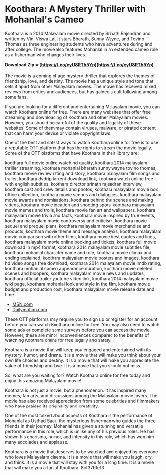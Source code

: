# Koothara: A Mystery Thriller with Mohanlal's Cameo
 
Koothara is a 2014 Malayalam movie directed by Srinath Rajendran and written by Vini Viswa Lal. It stars Bharath, Sunny Wayne, and Tovino Thomas as three engineering students who have adventures during and after college. The movie also features Mohanlal in an extended cameo role as a fisherman who changes their lives.
 
**Download Zip ⭐ [https://t.co/eyU8RTh5Yp](https://t.co/eyU8RTh5Yp)**


 
The movie is a coming of age mystery thriller that explores the themes of friendship, love, and destiny. The movie has a unique style and tone that sets it apart from other Malayalam movies. The movie has received mixed reviews from critics and audiences, but has gained a cult following among some fans.
 
If you are looking for a different and entertaining Malayalam movie, you can watch Koothara online for free. There are many websites that offer free streaming and downloading of Koothara and other Malayalam movies. However, you should be careful of the quality and legality of these websites. Some of them may contain viruses, malware, or pirated content that can harm your device or violate copyright laws.
 
One of the best and safest ways to watch Koothara online for free is to use a reputable OTT platform that has the rights to stream the movie legally. Some of the OTT platforms that have Koothara in their library are:
 
koothara full movie online watch hd quality,  koothara 2014 malayalam thriller streaming,  koothara mohanlal bharath sunny wayne tovino thomas,  koothara movie review rating and story,  koothara malayalam film songs and trailer,  koothara dvdrip torrent download link,  koothara watch online free with english subtitles,  koothara director srinath rajendran interview,  koothara cast and crew details and photos,  koothara malayalam movie box office collection,  koothara movie scenes and dialogues,  koothara malayalam movie awards and nominations,  koothara behind the scenes and making videos,  koothara movie location and shooting spots,  koothara malayalam movie memes and trolls,  koothara movie fan art and wallpapers,  koothara malayalam movie trivia and facts,  koothara movie inspired by true events,  koothara malayalam movie controversy and criticism,  koothara movie sequel and prequel plans,  koothara malayalam movie merchandise and products,  koothara movie theme and message analysis,  koothara malayalam movie comparison with other films,  koothara movie best quotes and lines,  koothara malayalam movie online booking and tickets,  koothara full movie download in mp4 format,  koothara 2014 malayalam movie subtitles file,  koothara mohanlal character name and role,  koothara movie climax and ending explained,  koothara malayalam movie posters and images,  koothara hd video songs free download,  koothara 2014 malayalam movie imdb rating,  koothara mohanlal cameo appearance duration,  koothara movie deleted scenes and bloopers,  koothara malayalam movie news and updates,  koothara official trailer youtube video link,  koothara 2014 malayalam movie wiki page,  koothara mohanlal look and style in the film,  koothara movie budget and production cost,  koothara malayalam movie release date and time
 
- [MSN.com](https://www.msn.com/en-gb/entertainment/rf-watch-online/movies/koothara)
- [Dailymotion.com](https://www.dailymotion.com/video/x1zio95)

These OTT platforms may require you to sign up or register for an account before you can watch Koothara online for free. You may also need to watch some ads or complete some surveys before you can access the movie. However, these are minor inconveniences compared to the benefits of watching Koothara online for free legally and safely.
 
Koothara is a movie that will keep you engaged and entertained with its mystery, humor, and drama. It is a movie that will make you think about your own life choices and destiny. It is a movie that will make you appreciate the value of friendship and love. It is a movie that you should not miss.
 
So, what are you waiting for? Watch Koothara online for free today and enjoy this amazing Malayalam movie!
  
Koothara is not just a movie, but a phenomenon. It has inspired many memes, fan arts, and discussions among the Malayalam movie lovers. The movie has also received appreciation from some celebrities and filmmakers who have praised its originality and creativity.
 
One of the most talked about aspects of Koothara is the performance of Mohanlal as Usthad Saali, the mysterious fisherman who guides the three friends in their journey. Mohanlal has given a stunning and versatile performance in this role, which is unlike any of his previous roles. He has shown his charisma, humor, and intensity in this role, which has won him many accolades and applause.
 
Koothara is a movie that deserves to be watched and enjoyed by everyone who loves Malayalam cinema. It is a movie that will make you laugh, cry, and think. It is a movie that will stay with you for a long time. It is a movie that will make you a fan of Koothara.
 8cf37b1e13
 
